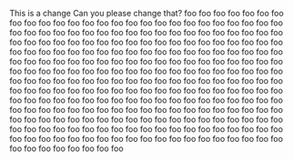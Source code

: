 This is a change
Can you please change that?
foo
foo
foo
foo
foo
foo
foo
foo
foo
foo
foo
foo
foo
foo
foo
foo
foo
foo
foo
foo
foo
foo
foo
foo
foo
foo
foo
foo
foo
foo
foo
foo
foo
foo
foo
foo
foo
foo
foo
foo
foo
foo
foo
foo
foo
foo
foo
foo
foo
foo
foo
foo
foo
foo
foo
foo
foo
foo
foo
foo
foo
foo
foo
foo
foo
foo
foo
foo
foo
foo
foo
foo
foo
foo
foo
foo
foo
foo
foo
foo
foo
foo
foo
foo
foo
foo
foo
foo
foo
foo
foo
foo
foo
foo
foo
foo
foo
foo
foo
foo
foo
foo
foo
foo
foo
foo
foo
foo
foo
foo
foo
foo
foo
foo
foo
foo
foo
foo
foo
foo
foo
foo
foo
foo
foo
foo
foo
foo
foo
foo
foo
foo
foo
foo
foo
foo
foo
foo
foo
foo
foo
foo
foo
foo
foo
foo
foo
foo
foo
foo
foo
foo
foo
foo
foo
foo
foo
foo
foo
foo
foo
foo
foo
foo
foo
foo
foo
foo
foo
foo
foo
foo
foo
foo
foo
foo
foo
foo
foo
foo
foo
foo
foo
foo
foo
foo
foo
foo
foo
foo
foo
foo
foo
foo
foo
foo
foo
foo
foo
foo
foo
foo
foo
foo
foo
foo
foo
foo
foo
foo
foo
foo
foo
foo
foo
foo
foo
foo
foo
foo
foo
foo
foo
foo
foo
foo
foo
foo
foo
foo
foo
foo
foo
foo
foo
foo
foo
foo
foo
foo
foo
foo
foo
foo
foo
foo
foo
foo
foo
foo
foo
foo
foo
foo
foo
foo
foo
foo
foo
foo
foo
foo
